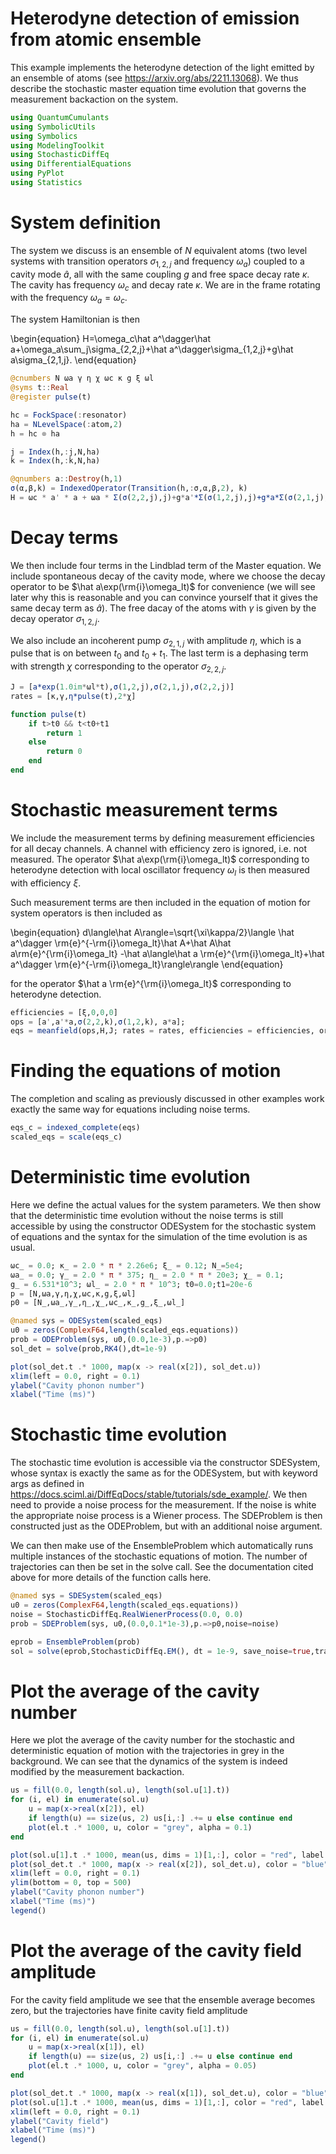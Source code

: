 # Heterodyne detection of emission from atomic ensemble
This example implements the heterodyne detection of the light emitted by an ensemble of atoms (see https://arxiv.org/abs/2211.13068). We thus describe the stochastic master equation time evolution that governs the measurement backaction on the system. 


```julia
using QuantumCumulants
using SymbolicUtils
using Symbolics
using ModelingToolkit
using StochasticDiffEq
using DifferentialEquations
using PyPlot
using Statistics
```

# System definition 
The system we discuss is an ensemble of $N$ equivalent atoms (two level systems with transition operators $\sigma_{1,2,j}$ and frequency $\omega_a$) coupled to a cavity mode $\hat a$, all with the same coupling $g$ and free space decay rate $\kappa$. The cavity has frequency $\omega_c$ and decay rate $\kappa$. We are in the frame rotating with the frequency $\omega_a=\omega_c$.

The system Hamiltonian is then

\begin{equation}
H=\omega_c\hat a^\dagger\hat a+\omega_a\sum_j\sigma_{2,2,j}+\hat a^\dagger\sigma_{1,2,j}+g\hat a\sigma_{2,1,j}.
\end{equation}


```julia
@cnumbers N ωa γ η χ ωc κ g ξ ωl
@syms t::Real
@register pulse(t)

hc = FockSpace(:resonator)
ha = NLevelSpace(:atom,2)
h = hc ⊗ ha

j = Index(h,:j,N,ha)
k = Index(h,:k,N,ha)

@qnumbers a::Destroy(h,1)
σ(α,β,k) = IndexedOperator(Transition(h,:σ,α,β,2), k)
H = ωc * a' * a + ωa * Σ(σ(2,2,j),j)+g*a'*Σ(σ(1,2,j),j)+g*a*Σ(σ(2,1,j),j);
```

# Decay terms

We then include four terms in the Lindblad term of the Master equation. We include spontaneous decay of the cavity mode, where we choose the decay operator to be $\hat a\exp(\rm{i}\omega_lt)$ for convenience (we will see later why this is reasonable and you can convince yourself that it gives the same decay term as $\hat a$). The free dacay of the atoms with $\gamma$ is given by the decay operator $\sigma_{1,2,j}$.

We also include an incoherent pump $\sigma_{2,1,j}$ with amplitude $\eta$, which is a pulse that is on between $t_0$ and $t_0+t_1$. The last term is a dephasing term with strength $\chi$ corresponding to the operator $\sigma_{2,2,j}$.


```julia
J = [a*exp(1.0im*ωl*t),σ(1,2,j),σ(2,1,j),σ(2,2,j)]
rates = [κ,γ,η*pulse(t),2*χ]

function pulse(t)
    if t>t0 && t<t0+t1
        return 1
    else
        return 0
    end
end
```

# Stochastic measurement terms
We include the measurement terms by defining measurement efficiencies for all decay channels. A channel with efficiency zero is ignored, i.e. not measured. The operator $\hat a\exp(\rm{i}\omega_lt)$ corresponding to heterodyne detection with local oscillator frequency $\omega_l$ is then measured with efficiency $\xi$. 

Such measurement terms are then included in the equation of motion for system operators is then included as 

\begin{equation}
d\langle\hat A\rangle=\sqrt{\xi\kappa/2}\langle \hat a^\dagger \rm{e}^{-\rm{i}\omega_lt}\hat A+\hat A\hat a\rm{e}^{\rm{i}\omega_lt} -\hat a\langle\hat a \rm{e}^{\rm{i}\omega_lt}+\hat a^\dagger \rm{e}^{-\rm{i}\omega_lt}\rangle\rangle
\end{equation}

for the operator $\hat a \rm{e}^{\rm{i}\omega_lt}$  corresponding to heterodyne detection.


```julia
efficiencies = [ξ,0,0,0]
ops = [a',a'*a,σ(2,2,k),σ(1,2,k), a*a];
eqs = meanfield(ops,H,J; rates = rates, efficiencies = efficiencies, order = 2)
```

# Finding the equations of motion
The completion and scaling as previously discussed in other examples work exactly the same way for equations including noise terms.


```julia
eqs_c = indexed_complete(eqs)
scaled_eqs = scale(eqs_c)
```

# Deterministic time evolution
Here we define the actual values for the system parameters. We then show that the deterministic time evolution without the noise terms is still accessible by using the constructor ODESystem for the stochastic system of equations and the syntax for the simulation of the time evolution is as usual.


```julia
ωc_ = 0.0; κ_ = 2.0 * π * 2.26e6; ξ_ = 0.12; N_=5e4; 
ωa_ = 0.0; γ_ = 2.0 * π * 375; η_ = 2.0 * π * 20e3; χ_ = 0.1; 
g_ = 6.531*10^3; ωl_ = 2.0 * π * 10^3; t0=0.0;t1=20e-6
p = [N,ωa,γ,η,χ,ωc,κ,g,ξ,ωl]
p0 = [N_,ωa_,γ_,η_,χ_,ωc_,κ_,g_,ξ_,ωl_]

@named sys = ODESystem(scaled_eqs)
u0 = zeros(ComplexF64,length(scaled_eqs.equations))
prob = ODEProblem(sys, u0,(0.0,1e-3),p.=>p0)
sol_det = solve(prob,RK4(),dt=1e-9)

plot(sol_det.t .* 1000, map(x -> real(x[2]), sol_det.u))
xlim(left = 0.0, right = 0.1)
ylabel("Cavity phonon number")
xlabel("Time (ms)")
```

# Stochastic time evolution
The stochastic time evolution is accessible via the constructor SDESystem, whose syntax is exactly the same as for the ODESystem, but with keyword args as defined in https://docs.sciml.ai/DiffEqDocs/stable/tutorials/sde_example/. We then need to provide a noise process for the measurement. If the noise is white the appropriate noise process is a Wiener process. The SDEProblem is then constructed just as the ODEProblem, but with an additional noise argument.

We can then make use of the EnsembleProblem which automatically runs multiple instances of the stochastic equations of motion. The number of trajectories can then be set in the solve call. See the documentation cited above for more details of the function calls here.


```julia
@named sys = SDESystem(scaled_eqs)
u0 = zeros(ComplexF64,length(scaled_eqs.equations))
noise = StochasticDiffEq.RealWienerProcess(0.0, 0.0)
prob = SDEProblem(sys, u0,(0.0,0.1*1e-3),p.=>p0,noise=noise)

eprob = EnsembleProblem(prob)
sol = solve(eprob,StochasticDiffEq.EM(), dt = 1e-9, save_noise=true,trajectories=256,saveat=0:1e-6:0.1*1e-3)
```

# Plot the average of the cavity number
Here we plot the average of the cavity number for the stochastic and deterministic equation of motion with the trajectories in grey in the background. We can see that the dynamics of the system is indeed modified by the measurement backaction.


```julia
us = fill(0.0, length(sol.u), length(sol.u[1].t))
for (i, el) in enumerate(sol.u)
    u = map(x->real(x[2]), el)
    if length(u) == size(us, 2) us[i,:] .+= u else continue end
    plot(el.t .* 1000, u, color = "grey", alpha = 0.1)
end

plot(sol.u[1].t .* 1000, mean(us, dims = 1)[1,:], color = "red", label = "stochastic")
plot(sol_det.t .* 1000, map(x -> real(x[2]), sol_det.u), color = "blue", label = "deterministic")
xlim(left = 0.0, right = 0.1)
ylim(bottom = 0, top = 500)
ylabel("Cavity phonon number")
xlabel("Time (ms)")
legend()
```

# Plot the average of the cavity field amplitude
For the cavity field amplitude we see that the ensemble average becomes zero, but the trajectories have finite cavity field amplitude 


```julia
us = fill(0.0, length(sol.u), length(sol.u[1].t))
for (i, el) in enumerate(sol.u)
    u = map(x->real(x[1]), el)
    if length(u) == size(us, 2) us[i,:] .+= u else continue end
    plot(el.t .* 1000, u, color = "grey", alpha = 0.05)
end

plot(sol_det.t .* 1000, map(x -> real(x[1]), sol_det.u), color = "blue", label = "deterministic")
plot(sol.u[1].t .* 1000, mean(us, dims = 1)[1,:], color = "red", label = "stochastic")
xlim(left = 0.0, right = 0.1)
ylabel("Cavity field")
xlabel("Time (ms)")
legend()
```
